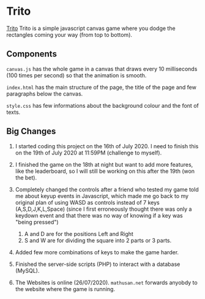 # Trito

[Trito](https://mathusan.net/Trito/index.html)
Trito is a simple javascript canvas game where you dodge the rectangles coming your way (from top to bottom).

## Components
`canvas.js` has the whole game in a canvas that draws every 10 milliseconds (100 times per second) so that the animation is smooth.

`index.html` has the main structure of the page, the title of the page and few paragraphs below the canvas.

`style.css` has few informations about the background colour and the font of texts.

## Big Changes
1. I started coding this project on the 16th of July 2020. I need to finish this on the 19th of July 2020 at 11:59PM (challenge to myself).

2. I finished the game on the 18th at night but want to add more features, like the leaderboard, so I will still be working on this after the 19th (won the bet).

3. Completely changed the controls after a friend who tested my game told me about keyup events in Javascript, which made me go back to my original plan of using WASD as controls instead of 7 keys (A,S,D,J,K,L,Space) (since I first erroneously thought there was only a keydown event and that there was no way of knowing if a key was "being pressed")
	1. A and D are for the positions Left and Right
	1. S and W are for dividing the square into 2 parts or 3 parts.

4. Added few more combinations of keys to make the game harder.

5. Finished the server-side scripts (PHP) to interact with a database (MySQL). 

6. The Websites is online (26/07/2020).
`mathusan.net` forwards anyobdy to the website where the game is running.
